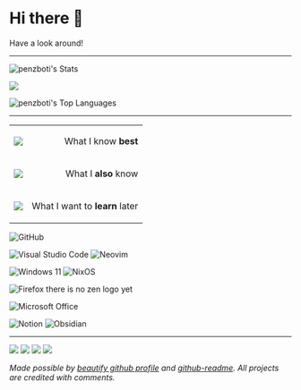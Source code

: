 # Hi there 👋

Have a look around!

---

<!-- https://github.com/DenverCoder1/github-readme-streak-stats -->
<!-- https://gh-stats-gen.vercel.app/ -->
<!-- https://streak-stats.demolab.com/demo/ -->
![penzboti's Stats](https://github-readme-stats.vercel.app/api?username=penzboti&theme=tokyonight&show_icons=true&hide_border=false&count_private=true)

<img src="https://github-readme-streak-stats.herokuapp.com/?user=penzboti&theme=highcontrast&hide_border=false">

![penzboti's Top Languages](https://github-readme-stats.vercel.app/api/top-langs/?username=penzboti&theme=tokyonight&show_icons=true&hide_border=false&layout=compact)
<!-- <img src="https://streak-stats.demolab.com?user=penzboti&theme=highcontrast&hide_border=true&date_format=%5BY%20%5DM%20j" alt="GitHub Streak" /> -->

---

<!-- https://github.com/tandpfun/skill-icons -->
<!-- or https://skillicons.dev -->
<!--* if possible, design this better, later -->
<table>
<tr>
    <td>
        <p align="center">
            <img src="https://skillicons.dev/icons?i=html,js,md" /><br/>
        </p>
    </td>
    <td><p align="right">What I know <b>best</b></p></td>
</tr>
<tr>
    <td>
        <p align="center">
            <img src="https://skillicons.dev/icons?i=rust,nodejs,python,css&perline=4" /><br/>
        </p>
    </td>
    <td><p align="right">What I <b>also</b> know</p></td>
</tr>
<tr>
    <td>
        <p align="center">
            <img src="https://skillicons.dev/icons?i=godot,unreal,bevy,wasm,figma,blender,mongodb,bash&perline=4" />
        </p>
    </td>
    <td><p align="right">What I want to <b>learn</b> later</p></td>
</tr>
</table>

<!-- https://github.com/Ileriayo/markdown-badges -->
![GitHub](https://img.shields.io/badge/github-%23121011.svg?style=for-the-badge&logo=github&logoColor=white)

![Visual Studio Code](https://img.shields.io/badge/Visual%20Studio%20Code-0078d7.svg?style=for-the-badge&logo=visual-studio-code&logoColor=white) ![Neovim](https://img.shields.io/badge/NeoVim-%2357A143.svg?&style=for-the-badge&logo=neovim&logoColor=white)

![Windows 11](https://img.shields.io/badge/Windows%2011-%230079d5.svg?style=for-the-badge&logo=Windows%2011&logoColor=white) ![NixOS](https://img.shields.io/badge/NIXOS-5277C3.svg?style=for-the-badge&logo=NixOS&logoColor=white)

![Firefox](https://img.shields.io/badge/Firefox-FF7139?style=for-the-badge&logo=Firefox-Browser&logoColor=white) there is no zen logo yet 

![Microsoft Office](https://img.shields.io/badge/Microsoft_Office-D83B01?style=for-the-badge&logo=microsoft-office&logoColor=white)

![Notion](https://img.shields.io/badge/Notion-%23000000.svg?style=for-the-badge&logo=notion&logoColor=white) ![Obsidian](https://img.shields.io/badge/Obsidian-%23483699.svg?style=for-the-badge&logo=obsidian&logoColor=white)

---

<!-- https://github.com/Ileriayo/markdown-badges -->
<a href="https://discordapp.com/users/495654383388983315"><img src="https://img.shields.io/badge/Discord-%235865F2.svg?style=for-the-badge&logo=discord&logoColor=white" /></a>
<a href="https://stackoverflow.com/users/12706133/penzboti"><img src="https://img.shields.io/badge/-Stackoverflow-FE7A16?style=for-the-badge&logo=stack-overflow&logoColor=white" /></a>
<a href="https://steamcommunity.com/id/penzboti/"><img src="https://img.shields.io/badge/steam-%23000000.svg?style=for-the-badge&logo=steam&logoColor=white" /></a>
<a href="https://open.spotify.com/user/21f43hcene2wu3yhhj75us3qy?si=1d74ebe8b7394341"><img src="https://img.shields.io/badge/Spotify-1ED760?style=for-the-badge&logo=spotify&logoColor=white" /></a>

*Made possible by [beautify github profile](https://github.com/rzashakeri/beautify-github-profile) and [github-readme](https://github.com/madushadhanushka/github-readme).*
*All projects are credited with comments.*

<!--* some cool additions aswell, altough they take up a lot of space -->
<!-- https://github.com/omidnikrah/github-readme-stackoverflow -->
<!-- [![Stackowerflow profile penzboti](https://github-readme-stackoverflow.vercel.app/?userID=12706133&theme=dark&layout=compact)](https://stackoverflow.com/users/6558042/omid-nikrah) -->

<!-- https://github.com/kittinan/spotify-github-profile -->
<!-- [![spotify-github-profile penzboti](https://spotify-github-profile.vercel.app/api/view?uid=21f43hcene2wu3yhhj75us3qy&cover_image=true&theme=natemoo-re&show_oNatemoo-reffline=true&background_color=121212&interchange=true)](https://spotify-github-profile.vercel.app/api/view?uid=21f43hcene2wu3yhhj75us3qy&redirect=true) -->
